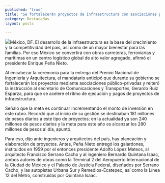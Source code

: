 ```yaml
---
published: "true"
title: "Se fortalecerán proyectos de infraestructura con asociaciones público-privadas: Peña Nieto"
category: Destacadas
layout: posts

---
```


![](http://i.imgur.com/oqDoKJem.jpg)México, DF. El desarrollo de la infraestructura es la base del crecimiento y la competitividad del país, así como de un mayor bienestar para las familias. Por eso México se convertirá con obras carreteras, ferroviarias y marítimas en un centro logístico global de alto valor agregado, afirmó el presidente Enrique Peña Nieto.

Al encabezar la ceremonia para la entrega del Premio Nacional de Ingeniería y Arquitectura, el mandatario anticipó que durante su gobierno se fortalecerán los proyectos mediante asociaciones público-privadas y reiteró la instrucción al secretario de Comunicaciones y Transportes, Gerardo Ruiz Esparza, para que se acelere el ritmo de ejecución y pagos de proyectos de infraestructura.

Señaló que la meta es continuar incrementando el monto de inversión en este rubro. Recordó que al inicio de su gestión se destinaban 181 millones de pesos diarios a este tipo de proyectos; en la actualidad ya son 240 millones de pesos diarios y la meta para este año es alcanzar los 280 millones de pesos al día, apuntó.

Para eso, dijo ante ingenieros y arquitectos del país, hay planeación y elaboración de proyectos. Antes, Peña Nieto entregó los galardones, instituidos en 1959 por el entonces presidente Adolfo López Mateos, al arquitecto Francisco Serrano Cacho y al ingeniero Bernardo Quintana Isaac, ambos autores de obras como la Terminal 2 del Aeropuerto Internacional de la Ciudad de México y el Palacio de Justicia Federal, diseñados por Serrano Cacho, y las autopistas Urbana Sur y Remedios-Ecatepec, así como la Línea 12 del Metro, construidas por Quintana Isaac.

